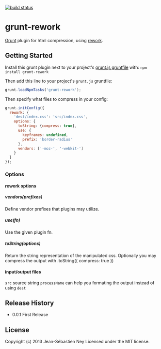 [![build status](https://secure.travis-ci.org/jney/grunt-rework.png)](http://travis-ci.org/jney/grunt-rework)
# grunt-rework

[Grunt][grunt] plugin for html compression, using [rework][rework].

## Getting Started

Install this grunt plugin next to your project's [grunt.js gruntfile][getting_started] with: `npm install grunt-rework`

Then add this line to your project's `grunt.js` gruntfile:

```javascript
grunt.loadNpmTasks('grunt-rework');
```

Then specify what files to compress in your config:

```javascript
grunt.initConfig({
  rework: {
    'dest/index.css': 'src/index.css',
    options: {
      toString: {compress: true},
      use: {
        keyframes: undefined,
        prefix: 'border-radius'
      },
      vendors: ['-moz-', '-webkit-']
    }
  }
});
```
### Options

#### rework options

##### vendors(prefixes)

Define vendor prefixes that plugins may utilize.

##### use(fn)

Use the given plugin fn.

##### toString(options)

Return the string representation of the manipulated css. Optionally you may compress the output with .toString({ compress: true })

#### input/output files

`src` source string
`processName` can help you formating the output instead of using `dest`

[grunt]: https://github.com/gruntjs/grunt
[getting_started]: http://gruntjs.com/getting-started
[rework]: https://github.com/visionmedia/rework

## Release History
* 0.0.1 First Release

## License
Copyright (c) 2013 Jean-Sébastien Ney
Licensed under the MIT license.
